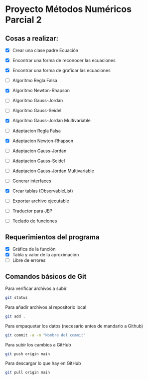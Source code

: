 # Proyecto Métodos Numéricos Parcial 2

## Cosas a realizar:

- [x] Crear una clase padre Ecuación
- [x] Encontrar una forma de reconocer las ecuaciones
- [x] Encontrar una forma de graficar las ecuaciones
- [ ] Algoritmo Regla Falsa
- [x] Algoritmo Newton-Rhapson
- [ ] Algoritmo Gauss-Jordan
- [ ] Algoritmo Gauss-Seidel
- [x] Algoritmo Gauss-Jordan Multivariable
- [ ] Adaptacion Regla Falsa
- [x] Adaptacion Newton-Rhapson
- [ ] Adaptacion Gauss-Jordan
- [ ] Adaptacion Gauss-Seidel
- [ ] Adaptacion Gauss-Jordan Multivariable
- [ ] Generar interfaces
- [x] Crear tablas (ObservableList)
- [ ] Exportar archivo ejecutable
- [ ] Traductor para JEP
- [ ] Teclado de funciones


## Requerimientos del programa
- [x] Gráfica de la función
- [x] Tabla y valor de la aproximación
- [ ] Libre de errores

## Comandos básicos de Git
Para verificar archivos a subir
```bash
git status
```
Para añadir archivos al repositorio local 
```bash
git add .
```
Para empaquetar los datos (necesario antes de mandarlo a Github)
```bash
git commit -a -m "Nombre del commit"
```
Para subir los cambios a GitHub
```bash
git push origin main
```
Para descargar lo que hay en GitHub
```bash
git pull origin main
```